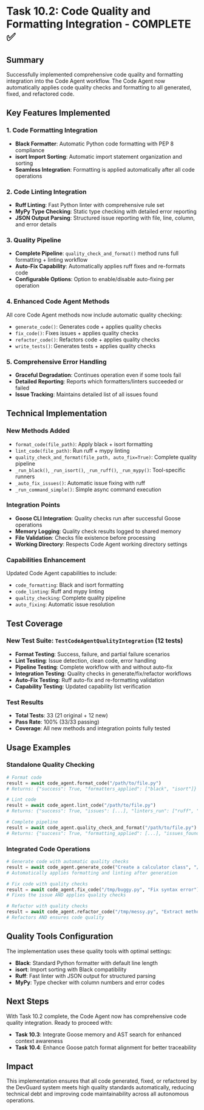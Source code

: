 # Task 10.2: Code Quality and Formatting Integration - COMPLETE ✅

## Summary

Successfully implemented comprehensive code quality and formatting integration into the Code Agent workflow. The Code Agent now automatically applies code quality checks and formatting to all generated, fixed, and refactored code.

## Key Features Implemented

### 1. Code Formatting Integration
- **Black Formatter**: Automatic Python code formatting with PEP 8 compliance
- **isort Import Sorting**: Automatic import statement organization and sorting
- **Seamless Integration**: Formatting is applied automatically after all code operations

### 2. Code Linting Integration  
- **Ruff Linting**: Fast Python linter with comprehensive rule set
- **MyPy Type Checking**: Static type checking with detailed error reporting
- **JSON Output Parsing**: Structured issue reporting with file, line, column, and error details

### 3. Quality Pipeline
- **Complete Pipeline**: `quality_check_and_format()` method runs full formatting + linting workflow
- **Auto-Fix Capability**: Automatically applies ruff fixes and re-formats code
- **Configurable Options**: Option to enable/disable auto-fixing per operation

### 4. Enhanced Code Agent Methods
All core Code Agent methods now include automatic quality checking:
- `generate_code()`: Generates code + applies quality checks
- `fix_code()`: Fixes issues + applies quality checks  
- `refactor_code()`: Refactors code + applies quality checks
- `write_tests()`: Generates tests + applies quality checks

### 5. Comprehensive Error Handling
- **Graceful Degradation**: Continues operation even if some tools fail
- **Detailed Reporting**: Reports which formatters/linters succeeded or failed
- **Issue Tracking**: Maintains detailed list of all issues found

## Technical Implementation

### New Methods Added
- `format_code(file_path)`: Apply black + isort formatting
- `lint_code(file_path)`: Run ruff + mypy linting  
- `quality_check_and_format(file_path, auto_fix=True)`: Complete quality pipeline
- `_run_black()`, `_run_isort()`, `_run_ruff()`, `_run_mypy()`: Tool-specific runners
- `_auto_fix_issues()`: Automatic issue fixing with ruff
- `_run_command_simple()`: Simple async command execution

### Integration Points
- **Goose CLI Integration**: Quality checks run after successful Goose operations
- **Memory Logging**: Quality check results logged to shared memory
- **File Validation**: Checks file existence before processing
- **Working Directory**: Respects Code Agent working directory settings

### Capabilities Enhancement
Updated Code Agent capabilities to include:
- `code_formatting`: Black and isort formatting
- `code_linting`: Ruff and mypy linting
- `quality_checking`: Complete quality pipeline
- `auto_fixing`: Automatic issue resolution

## Test Coverage

### New Test Suite: `TestCodeAgentQualityIntegration` (12 tests)
- **Format Testing**: Success, failure, and partial failure scenarios
- **Lint Testing**: Issue detection, clean code, error handling  
- **Pipeline Testing**: Complete workflow with and without auto-fix
- **Integration Testing**: Quality checks in generate/fix/refactor workflows
- **Auto-Fix Testing**: Ruff auto-fix and re-formatting validation
- **Capability Testing**: Updated capability list verification

### Test Results
- **Total Tests**: 33 (21 original + 12 new)
- **Pass Rate**: 100% (33/33 passing)
- **Coverage**: All new methods and integration points fully tested

## Usage Examples

### Standalone Quality Checking
```python
# Format code
result = await code_agent.format_code("/path/to/file.py")
# Returns: {"success": True, "formatters_applied": ["black", "isort"]}

# Lint code  
result = await code_agent.lint_code("/path/to/file.py")
# Returns: {"success": True, "issues": [...], "linters_run": ["ruff", "mypy"]}

# Complete pipeline
result = await code_agent.quality_check_and_format("/path/to/file.py")
# Returns: {"success": True, "formatting_applied": [...], "issues_found": [...]}
```

### Integrated Code Operations
```python
# Generate code with automatic quality checks
result = await code_agent.generate_code("Create a calculator class", "/tmp/calc.py")
# Automatically applies formatting and linting after generation

# Fix code with quality checks
result = await code_agent.fix_code("/tmp/buggy.py", "Fix syntax error")  
# Fixes the issue AND applies quality checks

# Refactor with quality checks
result = await code_agent.refactor_code("/tmp/messy.py", "Extract methods")
# Refactors AND ensures code quality
```

## Quality Tools Configuration

The implementation uses these quality tools with optimal settings:
- **Black**: Standard Python formatter with default line length
- **isort**: Import sorting with Black compatibility  
- **Ruff**: Fast linter with JSON output for structured parsing
- **MyPy**: Type checker with column numbers and error codes

## Next Steps

With Task 10.2 complete, the Code Agent now has comprehensive code quality integration. Ready to proceed with:
- **Task 10.3**: Integrate Goose memory and AST search for enhanced context awareness
- **Task 10.4**: Enhance Goose patch format alignment for better traceability

## Impact

This implementation ensures that all code generated, fixed, or refactored by the DevGuard system meets high quality standards automatically, reducing technical debt and improving code maintainability across all autonomous operations.
